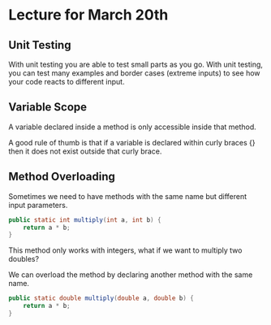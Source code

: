 # Lecture for March 20th

## Unit Testing

With unit testing you are able to test small parts as you go. With unit testing, you can test many examples and border cases (extreme inputs) to see how your code reacts to different input.

## Variable Scope

A variable declared inside a method is only accessible inside that method.

A good rule of thumb is that if a variable is declared within curly braces {} then it does not exist outside that curly brace.

## Method Overloading

Sometimes we need to have methods with the same name but different input parameters. 

```java
public static int multiply(int a, int b) {
    return a * b;
}
```

This method only works with integers, what if we want to multiply two doubles?

We can overload the method by declaring another method with the same name.

```java
public static double multiply(double a, double b) {
    return a * b;
}
```

